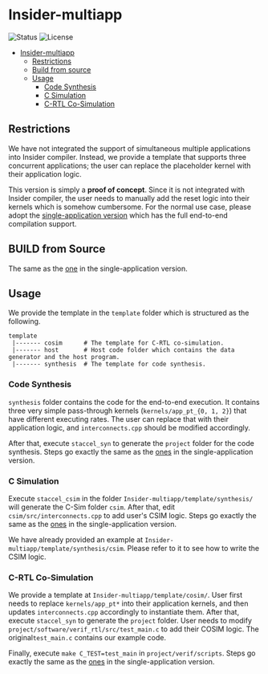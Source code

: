 # Insider-multiapp
![Status](https://img.shields.io/badge/Version-Experimental-green.svg)
![License](https://img.shields.io/cran/l/devtools.svg)

- [Insider-multiapp](#insider-multiapp)
  * [Restrictions](#restrictions)
  * [Build from source](#build-from-source)
  * [Usage](#usage)
    + [Code Synthesis](#code-synthesis)
    + [C Simulation](#c-simulation)
    + [C-RTL Co-Simulation](#c-rtl-co-simulation)

## Restrictions
We have not integrated the support of simultaneous multiple applications into Insider compiler. Instead, we provide a template that supports three concurrent applications; the user can replace the placeholder kernel with their application logic.

This version is simply a **proof of concept**. Since it is not integrated with Insider compiler, the user needs to manually add the reset logic into their kernels which is somehow cumbersome. For the normal use case, please adopt the [single-application version](https://github.com/zainryan/INSIDER-System) which has the full end-to-end compilation support.

## BUILD from Source
The same as the [one](https://github.com/zainryan/INSIDER-System#build-from-source) in the single-application version.

## Usage

We provide the template in the `template` folder which is structured as the following.
```
template
 |------- cosim      # The template for C-RTL co-simulation.
 |------- host       # Host code folder which contains the data generator and the host program.
 |------- synthesis  # The template for code synthesis.
```
### Code Synthesis

`synthesis` folder contains the code for the end-to-end execution. It contains three very simple pass-through kernels (`kernels/app_pt_{0, 1, 2}`) that have different executing rates. The user can replace that with their application logic, and `interconnects.cpp` should be modified accordingly.

After that, execute `staccel_syn` to generate the `project` folder for the code synthesis. Steps go exactly the same as the [ones](https://github.com/zainryan/INSIDER-System#compiling-device-code) in the single-application version.

### C Simulation

Execute `staccel_csim` in the folder `Insider-multiapp/template/synthesis/` will generate the C-Sim folder `csim`. After that, edit `csim/src/interconnects.cpp` to add user's CSIM logic. Steps go exactly the same as the [ones](https://github.com/zainryan/INSIDER-System#c-simulation) in the single-application version.

We have already provided an example at `Insider-multiapp/template/synthesis/csim`. Please refer to it to see how to write the CSIM logic. 

### C-RTL Co-Simulation

We provide a template at `Insider-multiapp/template/cosim/`. User first needs to replace `kernels/app_pt*` into their application kernels, and then updates `interconnects.cpp` accordingly to instantiate them. After that, execute `staccel_syn` to generate the `project` folder. User needs to modify `project/software/verif_rtl/src/test_main.c` to add their COSIM logic. The original`test_main.c` contains our example code. 

Finally, execute `make C_TEST=test_main` in `project/verif/scripts`. Steps go exactly the same as the [ones](https://github.com/zainryan/INSIDER-System#c-rtl-co-simulation) in the single-application version.
